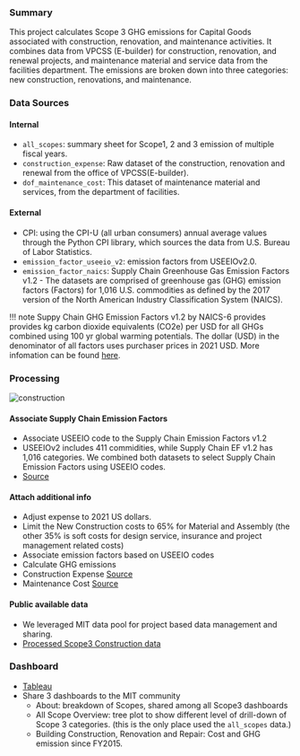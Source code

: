 
### Summary

This project calculates Scope 3 GHG emissions for Capital Goods associated with construction, renovation, and maintenance activities. It combines data from VPCSS (E-builder) for construction, renovation, and renewal projects, and maintenance material and service data from the facilities department. The emissions are broken down into three categories: new construction, renovations, and maintenance.

### Data Sources

#### Internal

* `all_scopes`: summary sheet for Scope1, 2 and 3 emission of multiple fiscal years.
* `construction_expense`: Raw dataset of the construction, renovation and renewal from the office of VPCSS(E-builder).
* `dof_maintenance_cost`: This dataset of maintenance material and services, from the department of facilities.

#### External

* CPI: using the CPI-U (all urban consumers) annual average values through the Python CPI library, which sources the data from U.S. Bureau of Labor Statistics. 
* `emission_factor_useeio_v2`: emission factors from USEEIOv2.0. 
* `emission_factor_naics`: Supply Chain Greenhouse Gas Emission Factors v1.2 - The datasets are comprised of greenhouse gas (GHG) emission factors (Factors) for 1,016 U.S. commodities as defined by the 2017 version of the North American Industry Classification System (NAICS).

!!! note
	Suppy Chain GHG Emission Factors v1.2 by NAICS-6 provides provides kg carbon dioxide equivalents (CO2e) per USD for all GHGs combined using 100 yr global warming potentials. The dollar (USD) in the denominator of all factors uses purchaser prices in 2021 USD. More infomation can be found [here](https://catalog.data.gov/dataset/supply-chain-greenhouse-gas-emission-factors-v1-2-by-naics-6). 

### Processing

![construction](construction.png#shadow)

#### Associate Supply Chain Emission Factors

* Associate USEEIO code to the Supply Chain Emission Factors v1.2
* USEEIOv2 includes 411 commidities, while Supply Chain EF v1.2 has 1,016 categories. We combined both datasets to select Supply Chain Emission Factors using USEEIO codes. 
* [Source](https://github.com/mit-sustainability/basin/blob/902fe0e9875c6924bd9b4203646489aaa0756370/orchestrator/assets/construction.py#L144-L189)


#### Attach additional info

* Adjust expense to 2021 US dollars. 
* Limit the New Construction costs to 65% for Material and Assembly (the other 35% is soft costs for design service, insurance and project management related costs)
* Associate emission factors based on USEEIO codes
* Calculate GHG emissions
* Construction Expense [Source](https://mit-sustainability.github.io/basin/#!/model/model.mitos.stg_construction_expense)
* Maintenance Cost [Source](https://mit-sustainability.github.io/basin/#!/model/model.mitos.stg_dof_maintenance_cost)

#### Public available data

* We leveraged MIT data pool for project based data management and sharing.
* [Processed Scope3 Construction data](https://data.mit.edu/datahub/download/file/24C174ADD45E24E1432A26AED8E695CCD6D7813729C16222E5C06D892877FCF1)

### Dashboard 

* [Tableau](https://tableau.mit.edu/views/construction_postgres/BuildingConstructionRenovationandRepair)
* Share 3 dashboards to the MIT community
	- About: breakdown of Scopes, shared among all Scope3 dashboards
	- All Scope Overview: tree plot to show different level of drill-down of Scope 3 categories. (this is the only place used the `all_scopes` data.)
	- Building Construction, Renovation and Repair: Cost and GHG emission since FY2015.
